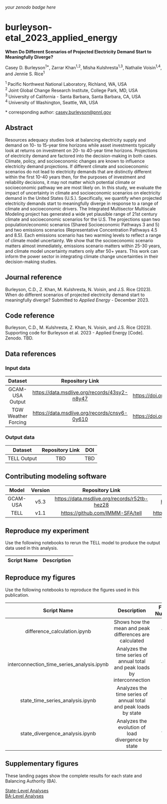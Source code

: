 _your zenodo badge here_

# burleyson-etal_2023_applied_energy

**When Do Different Scenarios of Projected Electricity Demand Start to Meaningfully Diverge?**

Casey D. Burleyson<sup>1\*</sup>, Zarrar Khan<sup>1,2</sup>, Misha Kulshresta<sup>1,3</sup>, 
Nathalie Voisin<sup>1,4</sup>, and Jennie S. Rice<sup>1</sup>

<sup>1 </sup> Pacific Northwest National Laboratory, Richland, WA, USA  
<sup>2 </sup> Joint Global Change Research Institute, College Park, MD, USA  
<sup>3 </sup> University of California - Santa Barbara, Santa Barbara, CA, USA  
<sup>4 </sup> University of  Washington, Seattle, WA, USA  

\* corresponding author: casey.burleyson@pnnl.gov

## Abstract
Resources adequacy studies look at balancing electricity supply and demand on 10- to 15-year time horizons while asset 
investments typically look at returns on investment on 20- to 40-year time horizons. Projections of electricity demand 
are factored into the decision-making in both cases. Climate, policy, and socioeconomic changes are known to influence 
electricity demand projections. If different climate and socioeconomic scenarios do not lead to electricity demands 
that are distinctly different within the first 10-40 years then, for the purposes of investment and reliability 
decisions, it may not matter which potential climate or socioeconomic pathway we are most likely on. In this study, we 
evaluate the impact of uncertainty in climate and socioeconomic scenarios on electricity demand in the United States 
(U.S.). Specifically, we quantify when projected electricity demands start to meaningfully diverge in response to a 
range of climate and socioeconomic drivers. The Integrated Multisector Multiscale Modeling project has generated a wide 
yet plausible range of 21st century climate and socioeconomic scenarios for the U.S. The projections span two 
population/economic scenarios (Shared Socioeconomic Pathways 3 and 5) and two emissions scenarios (Representative 
Concentration Pathways 4.5 and 8.5). Each emissions scenario has two warming levels to reflect a range of climate model 
uncertainty. We show that the socioeconomic scenario matters almost immediately, emissions scenario matters within 
25-30 years, and climate model uncertainty matters only after 50+ years. This work can inform the power sector in 
integrating climate change uncertainties in their decision-making studies.

## Journal reference
Burleyson, C.D., Z. Khan, M. Kulshresta, N. Voisin, and J.S. Rice (2023). When do different scenarios of projected 
electricity demand start to meaningfully diverge? Submitted to *Applied Energy* - December 2023.

## Code reference
Burleyson, C.D., M. Kulshresta, Z. Khan, N. Voisin, and J.S. Rice (2023). Supporting code for Burleyson et al. 2023 - 
Applied Energy [Code]. Zenodo. TBD.

## Data references

### Input data
|       Dataset       |               Repository Link                |               DOI                |
|:-------------------:|:--------------------------------------------:|:--------------------------------:|
|   GCAM-USA Output   | https://data.msdlive.org/records/43sy2-n8y47 | https://doi.org/10.57931/1989373 |
| TGW Weather Forcing | https://data.msdlive.org/records/cnsy6-0y610 | https://doi.org/10.57931/1960530 |

### Output data
|    Dataset    | Repository Link | DOI |
|:-------------:|:---------------:|:---:|
|  TELL Output  |       TBD       | TBD |

## Contributing modeling software
|  Model   | Version |         Repository Link          | DOI |
|:--------:|:-------:|:--------------------------------:|:---:|
| GCAM-USA |  v5.3   | https://data.msdlive.org/records/r52tb-hez28 | https://doi.org/10.57931/1960381 |
|   TELL   |  v1.1   | https://github.com/IMMM-SFA/tell | https://doi.org/10.5281/zenodo.8264217 |

## Reproduce my experiment
Use the following notebooks to rerun the TELL model to produce the output data used in this analysis.

| Script Name | Description |
|-------------|-------------|

## Reproduce my figures
Use the following notebooks to reproduce the figures used in this publication.

|                Script Name                 |                                Description                                 | Figure Numbers |
|:------------------------------------------:|:--------------------------------------------------------------------------:|:--------------:|
|        difference_calculation.ipynb        |           Shows how the mean and peak differences are calculated           |      TBD       |
| interconnection_time_series_analysis.ipynb | Analyzes the time series of annual total and peak loads by interconnection |      TBD       |
|      state_time_series_analysis.ipynb      |      Analyzes the time series of annual total and peak loads by state      |      TBD       |
|      state_divergence_analysis.ipynb       |             Analyzes the evolution of load divergence by state             |      TBD       |

## Supplementary figures
These landing pages show the complete results for each state and Balancing Authority (BA).

[State-Level Analyses](States_Analysis.md)  
[BA-Level Analyses](Balancing_Authorities_Analysis.md)